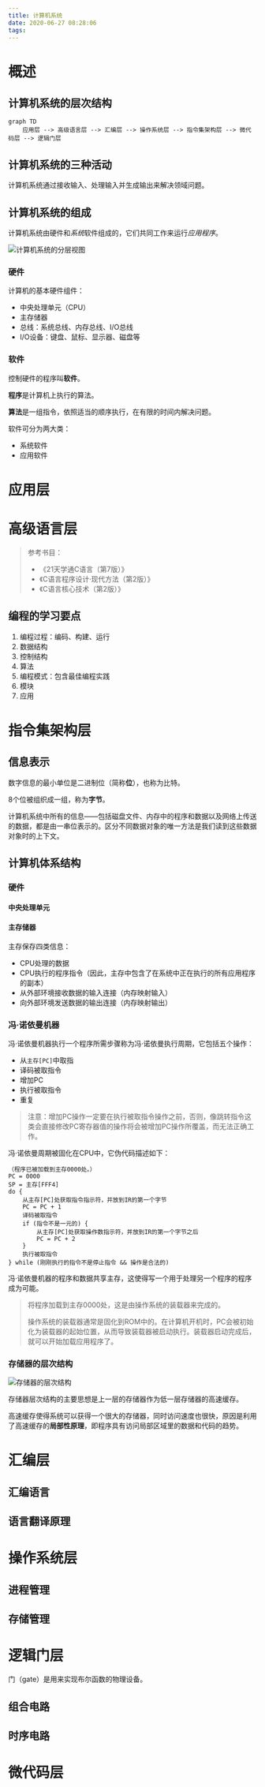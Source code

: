 ```yaml
---
title: 计算机系统
date: 2020-06-27 08:28:06
tags:
---
```


# 概述

## 计算机系统的层次结构

```mermaid
graph TD
    应用层 --> 高级语言层 --> 汇编层 --> 操作系统层 --> 指令集架构层 --> 微代码层 --> 逻辑门层
```

## 计算机系统的三种活动

计算机系统通过接收输入、处理输入并生成输出来解决领域问题。

## 计算机系统的组成

计算机系统由硬件和*系统*软件组成的，它们共同工作来运行*应用程序*。

![计算机系统的分层视图](计算机系统/计算机系统的分层视图.png)

### 硬件

计算机的基本硬件组件：

- 中央处理单元（CPU）
- 主存储器
- 总线：系统总线、内存总线、I/O总线
- I/O设备：键盘、鼠标、显示器、磁盘等

### 软件

控制硬件的程序叫**软件**。

**程序**是计算机上执行的算法。

**算法**是一组指令，依照适当的顺序执行，在有限的时间内解决问题。

软件可分为两大类：

- 系统软件
- 应用软件

# 应用层

# 高级语言层

> 参考书目：
>
> - 《21天学通C语言（第7版）》
> - 《C语言程序设计·现代方法（第2版）》
> - 《C语言核心技术（第2版）》

## 编程的学习要点

1. 编程过程：编码、构建、运行
2. 数据结构
3. 控制结构
4. 算法
5. 编程模式：包含最佳编程实践
6. 模块
7. 应用

# 指令集架构层

## 信息表示

数字信息的最小单位是二进制位（简称**位**），也称为比特。

8个位被组织成一组，称为**字节**。

计算机系统中所有的信息——包括磁盘文件、内存中的程序和数据以及网络上传送的数据，都是由一串位表示的。区分不同数据对象的唯一方法是我们读到这些数据对象时的上下文。

## 计算机体系结构

### 硬件

#### 中央处理单元

#### 主存储器

主存保存四类信息：

- CPU处理的数据
- CPU执行的程序指令（因此，主存中包含了在系统中正在执行的所有应用程序的副本）
- 从外部环境接收数据的输入连接（内存映射输入）
- 向外部环境发送数据的输出连接（内存映射输出）

### 冯·诺依曼机器

冯·诺依曼机器执行一个程序所需步骤称为冯·诺依曼执行周期，它包括五个操作：

- 从`主存[PC]`中取指
- 译码被取指令
- 增加PC
- 执行被取指令
- 重复

> 注意：增加PC操作一定要在执行被取指令操作之前，否则，像跳转指令这类会直接修改PC寄存器值的操作将会被增加PC操作所覆盖，而无法正确工作。

冯·诺依曼周期被固化在CPU中，它伪代码描述如下：

```
（程序已被加载到主存0000处。）
PC = 0000
SP = 主存[FFF4]
do {
	从主存[PC]处获取指令指示符，并放到IR的第一个字节
	PC = PC + 1
	译码被取指令
	if (指令不是一元的) {
		从主存[PC]处获取操作数指示符，并放到IR的第一个字节之后
		PC = PC + 2
	}
	执行被取指令
} while (刚刚执行的指令不是停止指令 && 操作是合法的)
```

冯·诺依曼机器的程序和数据共享主存，这使得写一个用于处理另一个程序的程序成为可能。

> 将程序加载到主存0000处，这是由操作系统的装载器来完成的。
>
> 操作系统的装载器通常是固化到ROM中的。在计算机开机时，PC会被初始化为装载器的起始位置，从而导致装载器被启动执行。装载器启动完成后，就可以开始加载应用程序了。

### 存储器的层次结构

![存储器的层次结构](计算机系统/存储器的层次结构.png)

存储器层次结构的主要思想是上一层的存储器作为低一层存储器的高速缓存。

高速缓存使得系统可以获得一个很大的存储器，同时访问速度也很快，原因是利用了高速缓存的**局部性原理**，即程序具有访问局部区域里的数据和代码的趋势。

# 汇编层

## 汇编语言

## 语言翻译原理

# 操作系统层

## 进程管理

## 存储管理

# 逻辑门层

门（gate）是用来实现布尔函数的物理设备。

## 组合电路

## 时序电路

# 微代码层